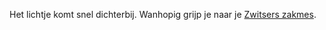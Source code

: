 Het lichtje komt snel dichterbij. Wanhopig grijp je naar je [Zwitsers zakmes](../../zakmes/zakmes.md).